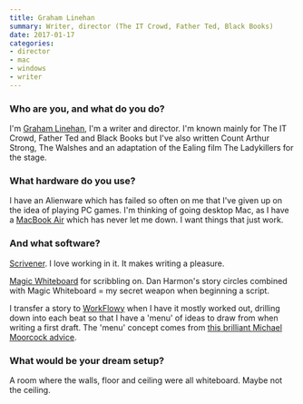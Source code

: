 ```yaml
---
title: Graham Linehan
summary: Writer, director (The IT Crowd, Father Ted, Black Books)
date: 2017-01-17
categories:
- director
- mac
- windows
- writer
---
```


### Who are you, and what do you do?

I'm [Graham Linehan](https://about.me/glinner "Graham's website."), I'm a writer and director. I'm known mainly for The IT Crowd, Father Ted and Black Books but I've also written Count Arthur Strong, The Walshes and an adaptation of the Ealing film The Ladykillers for the stage. 

### What hardware do you use?

I have an Alienware which has failed so often on me that I've given up on the idea of playing PC games. I'm thinking of going desktop Mac, as I have a [MacBook Air][macbook-air] which has never let me down. I want things that just work.

### And what software?

[Scrivener][]. I love working in it. It makes writing a pleasure. 

[Magic Whiteboard][magic-whiteboard] for scribbling on. Dan Harmon's story circles combined with Magic Whiteboard = my secret weapon when beginning a script.

I transfer a story to [WorkFlowy][] when I have it mostly worked out, drilling down into each beat so that I have a 'menu' of ideas to draw from when writing a first draft. The 'menu' concept comes from [this brilliant Michael Moorcock advice](http://www.wetasphalt.com/content/how-write-book-three-days-lessons-michael-moorcock "An article about Michael Moorcock and writing a book.").

### What would be your dream setup?

A room where the walls, floor and ceiling were all whiteboard. Maybe not the ceiling.

[macbook-air]: https://www.apple.com/macbook-air/ "A very thin laptop."
[magic-whiteboard]: http://web.archive.org/web/20190508181144/https://www.amazon.com/Magic-Whiteboard-Feet-Erase-Sheets/dp/B005MQPL3S "Rolled sheets of whiteboard paper."
[scrivener]: http://web.archive.org/web/20190626125457/http://www.literatureandlatte.com:80/scrivener.php? "A Mac text editor aimed at writers."
[workflowy]: https://workflowy.com/ "A task/to-do service."
